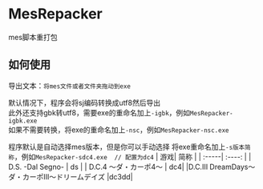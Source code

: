 # MesRepacker
mes脚本重打包 

## 如何使用
导出文本：`将mes文件或者文件夹拖动到exe`  

默认情况下，程序会将sj编码转换成utf8然后导出  
此外还支持gbk转utf8，需要exe的重命名加上`-igbk`，例如`MesRepacker-igbk.exe`  
如果不需要转换，将exe的重命名加上`-nsc`，例如`MesRepacker-nsc.exe`  
  
 程序默认是自动选择mes版本，但是你可以手动选择
 将exe重命名加上`-s版本简称`，例如`MesRepacker-sdc4.exe  // 配置为dc4` 
 | 游戏| 简称 | 
| :-----| :----: |
| D.S. -Dal Segno- | ds | 
| D.C.4 ～ダ・カーポ4～ | dc4|
|D.C.Ⅲ DreamDays～ダ・カーポⅢ～ドリームデイズ |dc3dd|
